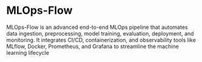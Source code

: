 # MLOps-Flow
MLOps-Flow is an advanced end-to-end MLOps pipeline that automates data ingestion, preprocessing, model training, evaluation, deployment, and monitoring. It integrates CI/CD, containerization, and observability tools like MLflow, Docker, Prometheus, and Grafana to streamline the machine learning lifecycle
